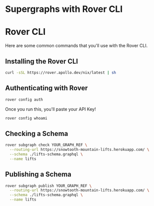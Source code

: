 # Supergraphs with Rover CLI

# Rover CLI

Here are some common commands that you'll use with the Rover CLI.

## Installing the Rover CLI

```bash
curl -sSL https://rover.apollo.dev/nix/latest | sh
```

## Authenticating with Rover

```bash
rover config auth
```

Once you run this, you'll paste your API Key!

```bash
rover config whoami
```

## Checking a Schema

```bash
rover subgraph check YOUR_GRAPH_REF \
  --routing-url https://snowtooth-mountain-lifts.herokuapp.com/ \
  --schema ./lifts-schema.graphql \
  --name lifts
```

## Publishing a Schema

```bash
rover subgraph publish YOUR_GRAPH_REF \
  --routing-url https://snowtooth-mountain-lifts.herokuapp.com/ \
  --schema ./lifts-schema.graphql \
  --name lifts
```
